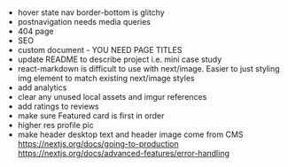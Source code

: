 ###

- hover state nav border-bottom is glitchy
- postnavigation needs media queries
- 404 page
- SEO
- custom document - YOU NEED PAGE TITLES
- update README to describe project i.e. mini case study
- react-markdown is difficult to use with next/image. Easier to just styling img element to match existing next/image styles
- add analytics
- clear any unused local assets and imgur references
- add ratings to reviews
- make sure Featured card is first in order
- higher res profile pic
- make header desktop text and header image come from CMS
  https://nextjs.org/docs/going-to-production
  https://nextjs.org/docs/advanced-features/error-handling
